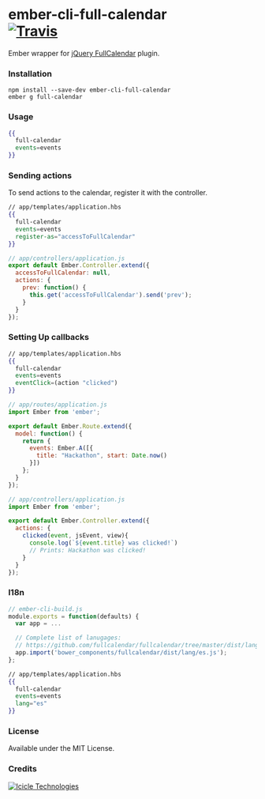 [ci-img]: https://img.shields.io/travis/icicletech/ember-cli-full-calendar.svg "Travis CI Build Status"
[ci-url]: https://travis-ci.org/icicletech/ember-cli-full-calendar

# ember-cli-full-calendar <br /> [![Travis][ci-img]][ci-url]

Ember wrapper for [jQuery FullCalendar](http://fullcalendar.io/) plugin.

### Installation

```
npm install --save-dev ember-cli-full-calendar
ember g full-calendar
```

### Usage

```handlebars
{{
  full-calendar 
  events=events
}}
```

### Sending actions

To send actions to the calendar, register it with the controller.

```handlebars
// app/templates/application.hbs
{{
  full-calendar
  events=events
  register-as="accessToFullCalendar"
}}
```

```javascript
// app/controllers/application.js
export default Ember.Controller.extend({
  accessToFullCalendar: null,
  actions: {
    prev: function() {
      this.get('accessToFullCalendar').send('prev');
    }
  }
});
```

### Setting Up callbacks

```handlebars
// app/templates/application.hbs
{{
  full-calendar 
  events=events 
  eventClick=(action "clicked") 
}}
```

```javascript
// app/routes/application.js
import Ember from 'ember';

export default Ember.Route.extend({
  model: function() {
    return {
      events: Ember.A([{
        title: "Hackathon", start: Date.now()
      }])
    };
  }
});
```

```javascript
// app/controllers/application.js
import Ember from 'ember';

export default Ember.Controller.extend({
  actions: {
    clicked(event, jsEvent, view){
      console.log(`${event.title} was clicked!`)
      // Prints: Hackathon was clicked!
    }
  }
});
```

### I18n

```javascript
// ember-cli-build.js
module.exports = function(defaults) {
  var app = ...

  // Complete list of lanugages: 
  // https://github.com/fullcalendar/fullcalendar/tree/master/dist/lang
  app.import('bower_components/fullcalendar/dist/lang/es.js');
};
```

```handlebars
// app/templates/application.hbs
{{
  full-calendar 
  events=events 
  lang="es"
}}
```

### License
Available under the MIT License.

### Credits
[![Icicle Technologies](https://cdn2.icicletech.com/assets/icicle-698e4eaeca5518499068468bc3ba5680.png)](https://www.icicletech.com)
